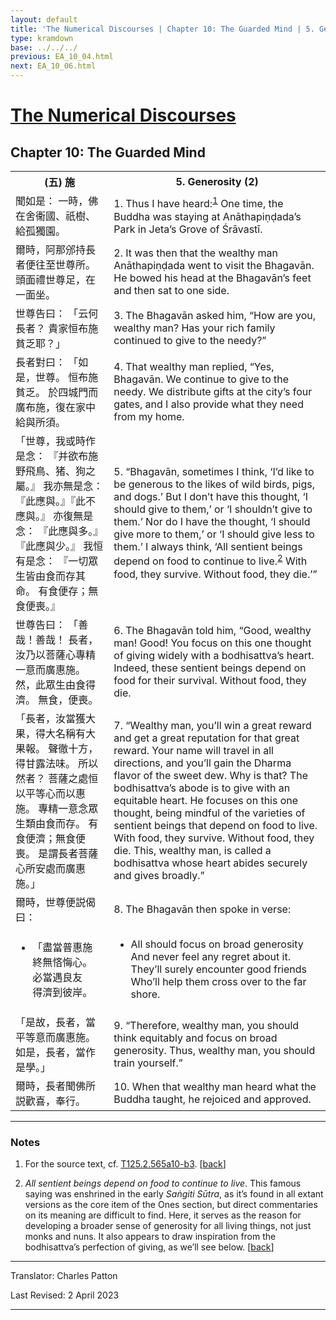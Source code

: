 ```yaml
---
layout: default
title: 'The Numerical Discourses | Chapter 10: The Guarded Mind | 5. Generosity (2)'
type: kramdown
base: ../../../
previous: EA_10_04.html
next: EA_10_06.html
---
```


<h1><a href='../index.html'>The Numerical Discourses</a></h1>
<h2>Chapter 10: The Guarded Mind</h2>

<table class="trans">
  <th class='ch'>(五) 施</th>
  <th class='en'>5. Generosity (2)</th>
  <tr>
    <td class='ch' title='T125.2.565a10'>聞如是： 一時，佛在舍衞國、祇樹、給孤獨園。</td>
    <td id='p1'>1. Thus I have heard:<sup id="ref1"><a href="#n1">1</a></sup> One time, the Buddha was staying at Anāthapiṇḍada’s Park in Jeta’s Grove of Śrāvastī.</td>
  </tr>
  <tr>
    <td class='ch' title='T125.2.565a11'>爾時，阿那邠持長者便往至世尊所。 頭面禮世尊足，在一面坐。</td>
    <td id='p2'>2. It was then that the wealthy man Anāthapiṇḍada went to visit the Bhagavān. He bowed his head at the Bhagavān’s feet and then sat to one side.</td>
  </tr>
  <tr>
    <td class='ch' title='T125.2.565a12'>世尊告曰： 「云何長者？ 貴家恒布施貧乏耶？」</td>
    <td id='p3'>3. The Bhagavān asked him, “How are you, wealthy man? Has your rich family continued to give to the needy?”</td>
  </tr>
  <tr>
    <td class='ch' title='T125.2.565a13'>長者對曰： 「如是，世尊。 恒布施貧乏。 於四城門而廣布施，復在家中給與所須。</td>
    <td id='p4'>4. That wealthy man replied, “Yes, Bhagavān. We continue to give to the needy. We distribute gifts at the city’s four gates, and I also provide what they need from my home.</td>
  </tr>
  <tr>
    <td class='ch' title='T125.2.565a15'>「世尊，我或時作是念： 『并欲布施野飛鳥、猪、狗之屬。』 我亦無是念： 『此應與。』『此不應與。』 亦復無是念： 『此應與多。』『此應與少。』 我恒有是念： 『一切眾生皆由食而存其命。 有食便存；無食便喪。』</td>
    <td id='p5'>5. “Bhagavān, sometimes I think, ‘I’d like to be generous to the likes of wild birds, pigs, and dogs.’ But I don’t have this thought, ‘I should give to them,’ or ‘I shouldn’t give to them.’ Nor do I have the thought, ‘I should give more to them,’ or ‘I should give less to them.’ I always think, ‘All sentient beings depend on food to continue to live.<sup id="ref2"><a href="#n2">2</a></sup> With food, they survive. Without food, they die.’”</td>
  </tr>
  <tr>
    <td class='ch' title='T125.2.565a19'>世尊告曰： 「善哉！善哉！ 長者，汝乃以菩薩心專精一意而廣惠施。 然，此眾生由食得濟。 無食，便喪。</td>
    <td id='p6'>6. The Bhagavān told him, “Good, wealthy man! Good! You focus on this one thought of giving widely with a bodhisattva’s heart. Indeed, these sentient beings depend on food for their survival. Without food, they die.</td>
  </tr>
  <tr>
    <td class='ch' title='T125.2.565a22'>「長者，汝當獲大果，得大名稱有大果報。 聲徹十方，得甘露法味。 所以然者？ 菩薩之處恒以平等心而以惠施。 專精一意念眾生類由食而存。 有食便濟；無食便喪。 是謂長者菩薩心所安處而廣惠施。」</td>
    <td id='p7'>7. “Wealthy man, you’ll win a great reward and get a great reputation for that great reward. Your name will travel in all directions, and you’ll gain the Dharma flavor of the sweet dew. Why is that? The bodhisattva’s abode is to give with an equitable heart. He focuses on this one thought, being mindful of the varieties of sentient beings that depend on food to live. With food, they survive. Without food, they die. This, wealthy man, is called a bodhisattva whose heart abides securely and gives broadly.”</td>
  </tr>
  <tr>
    <td class='ch' title='T125.2.565a26'>爾時，世尊便説偈曰：</td>
    <td id='p8'>8. The Bhagavān then spoke in verse:</td>
  </tr>
<tr>
  <td title='T125.2.565a28'><ul class='verse'>
    <li class='ch'>「盡當普惠施<br/>
    終無悋悔心。<br/>
    必當遇良友<br/>
    得濟到彼岸。</li>
  </ul></td>
  <td><ul class='verse'>
    <li>All should focus on broad generosity<br/>
    And never feel any regret about it.<br/>
    They’ll surely encounter good friends<br/>
    Who’ll help them cross over to the far shore.</li>
  </ul></td>
</tr>
  <tr>
    <td class='ch' title='T125.2.565b1'>「是故，長者，當平等意而廣惠施。 如是，長者，當作是學。」</td>
    <td id='p9'>9. “Therefore, wealthy man, you should think equitably and focus on broad generosity. Thus, wealthy man, you should train yourself.”</td>
  </tr>
  <tr>
    <td class='ch' title='T125.2.565b2'>爾時，長者聞佛所説歡喜，奉行。</td>
    <td id='p10'>10. When that wealthy man heard what the Buddha taught, he rejoiced and approved.</td>
  </tr>
</table>

<hr/>

<h3 id="notes">Notes</h3>

<ol class="notes-list">
<li id="n1"><p>For the source text, cf. <a href="https://cbetaonline.dila.edu.tw/zh/T02n0125_p0565a10" target="_blank">T125.2.565a10-b3</a>. [<a href="#ref1">back</a>]</p></li>
<li id="n2"><p><em>All sentient beings depend on food to continue to live</em>. This famous saying was enshrined in the early <cite>Saṅgiti Sūtra</cite>, as it’s found in all extant versions as the core item of the Ones section, but direct commentaries on its meaning are difficult to find. Here, it serves as the reason for developing a broader sense of generosity for all living things, not just monks and nuns. It also appears to draw inspiration from the bodhisattva’s perfection of giving, as we’ll see below. [<a href="#ref2">back</a>]</p></li>
</ol>
<hr/>

<p class="translator">Translator: Charles Patton</p>
<p class='revised'>Last Revised: 2 April 2023</p>

<hr/>